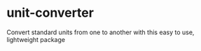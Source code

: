 # unit-converter
Convert standard units from one to another with this easy to use, lightweight package 
